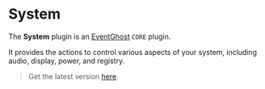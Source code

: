 # System

The **System** plugin is an [EventGhost](https://github.com/EventGhost/EventGhost) `CORE` plugin.

It provides the actions to control various aspects of your system, including audio, display, power, and registry.

> Get the latest version [here](https://github.com/EventGhost/EventGhost/tree/master/plugins/System).